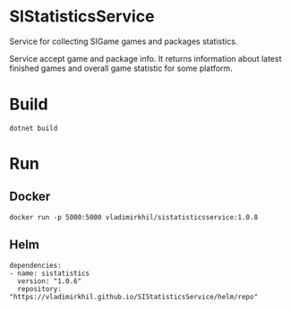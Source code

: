 # SIStatisticsService

Service for collecting SIGame games and packages statistics.

Service accept game and package info. It returns information about latest finished games and overall game statistic for some platform.

# Build

    dotnet build

# Run

## Docker


    docker run -p 5000:5000 vladimirkhil/sistatisticsservice:1.0.8


## Helm


    dependencies:
    - name: sistatistics
      version: "1.0.6"
      repository: "https://vladimirkhil.github.io/SIStatisticsService/helm/repo"